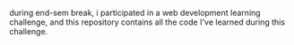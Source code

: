during end-sem break, i participated in a web development learning challenge, and this repository contains all the code I've learned during this challenge.
